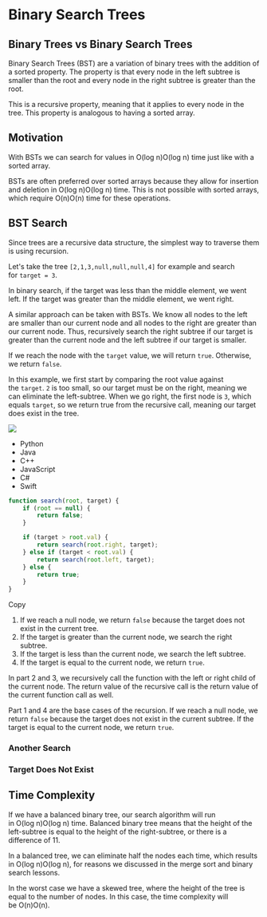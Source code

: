 # Binary Search Trees

## Binary Trees vs Binary Search Trees

Binary Search Trees (BST) are a variation of binary trees with the addition of a sorted property. The property is that every node in the left subtree is smaller than the root and every node in the right subtree is greater than the root.

This is a recursive property, meaning that it applies to every node in the tree. This property is analogous to having a sorted array.

## Motivation

With BSTs we can search for values in O(log n)O(log n) time just like with a sorted array.

BSTs are often preferred over sorted arrays because they allow for insertion and deletion in O(log n)O(log n) time. This is not possible with sorted arrays, which require O(n)O(n) time for these operations.

## BST Search

Since trees are a recursive data structure, the simplest way to traverse them is using recursion.

Let's take the tree `[2,1,3,null,null,null,4]` for example and search for `target = 3`.

In binary search, if the target was less than the middle element, we went left. If the target was greater than the middle element, we went right.

A similar approach can be taken with BSTs. We know all nodes to the left are smaller than our current node and all nodes to the right are greater than our current node. Thus, recursively search the right subtree if our target is greater than the current node and the left subtree if our target is smaller.

If we reach the node with the `target` value, we will return `true`. Otherwise, we return `false`.

In this example, we first start by comparing the root value against the `target`. `2` is too small, so our target must be on the right, meaning we can eliminate the left-subtree. When we go right, the first node is `3`, which equals `target`, so we return true from the recursive call, meaning our target does exist in the tree.

![](https://imagedelivery.net/CLfkmk9Wzy8_9HRyug4EVA/9c42ae26-33f4-4110-e49b-509c7dae3600/sharpen=1)

- Python
- Java
- C++
- JavaScript
- C#
- Swift

```javascript
function search(root, target) {
    if (root == null) {
        return false;
    }

    if (target > root.val) {
        return search(root.right, target);
    } else if (target < root.val) {
        return search(root.left, target);
    } else {
        return true;
    }    
}
```

Copy

1. If we reach a null node, we return `false` because the target does not exist in the current tree.
2. If the target is greater than the current node, we search the right subtree.
3. If the target is less than the current node, we search the left subtree.
4. If the target is equal to the current node, we return `true`.

In part 2 and 3, we recursively call the function with the left or right child of the current node. The return value of the recursive call is the return value of the current function call as well.

Part 1 and 4 are the base cases of the recursion. If we reach a null node, we return `false` because the target does not exist in the current subtree. If the target is equal to the current node, we return `true`.

### Another Search

### Target Does Not Exist

## Time Complexity

If we have a balanced binary tree, our search algorithm will run in O(log n)O(log n) time. Balanced binary tree means that the height of the left-subtree is equal to the height of the right-subtree, or there is a difference of 11.

In a balanced tree, we can eliminate half the nodes each time, which results in O(log n)O(log n), for reasons we discussed in the merge sort and binary search lessons.

In the worst case we have a skewed tree, where the height of the tree is equal to the number of nodes. In this case, the time complexity will be O(n)O(n).